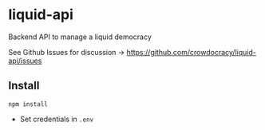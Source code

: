 # liquid-api
Backend API to manage a liquid democracy

See Github Issues for discussion -> https://github.com/crowdocracy/liquid-api/issues


## Install

```
npm install
```

- Set credentials in `.env`

